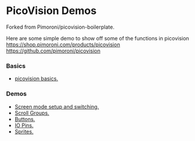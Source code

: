 # PicoVision Demos
Forked from Pimoroni/picovision-boilerplate.

Here are some simple demo to show off some of the functions in picovision 
https://shop.pimoroni.com/products/picovision
https://github.com/pimoroni/picovision


### Basics

- [picovision basics.](docs/core.md)

### Demos

- [Screen mode setup and switching.](docs/screenmodes.md)
- [Scroll Groups.](docs/scrollgroups.md)
- [Buttons.](docs/buttons.md)
- [IO Pins.](docs/io.md)
- [Sprites.](docs/sprites.md)

